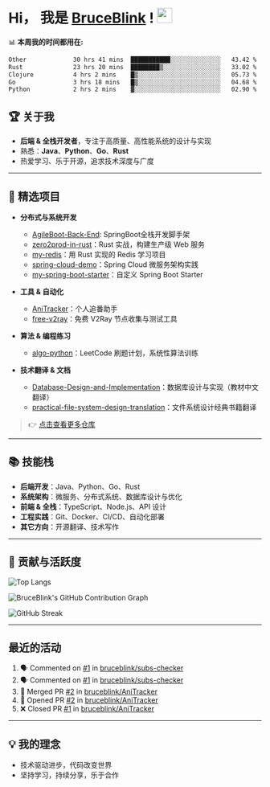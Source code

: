 # Hi， 我是 [BruceBlink]("https://github.com/bruceblink") ! <img src="https://media.giphy.com/media/hvRJCLFzcasrR4ia7z/giphy.gif" width="30">

📊 **本周我的时间都用在:**
<!--START_SECTION:waka-->

```txt
Other             30 hrs 41 mins  ███████████░░░░░░░░░░░░░░   43.42 %
Rust              23 hrs 20 mins  ████████▒░░░░░░░░░░░░░░░░   33.02 %
Clojure           4 hrs 2 mins    █▒░░░░░░░░░░░░░░░░░░░░░░░   05.73 %
Go                3 hrs 18 mins   █▒░░░░░░░░░░░░░░░░░░░░░░░   04.68 %
Python            2 hrs 2 mins    ▓░░░░░░░░░░░░░░░░░░░░░░░░   02.90 %
```

<!--END_SECTION:waka-->

## 🏆 关于我

- **后端 & 全栈开发者**，专注于高质量、高性能系统的设计与实现
- 熟悉：**Java**、**Python**、**Go**、**Rust**
- 热爱学习、乐于开源，追求技术深度与广度


---

## 🚀 精选项目

- **分布式与系统开发**
  - [AgileBoot-Back-End](https://github.com/bruceblink/AgileBoot-Back-End): SpringBoot全栈开发脚手架
  - [zero2prod-in-rust](https://github.com/bruceblink/zero2prod-in-rust)：Rust 实战，构建生产级 Web 服务
  - [my-redis](https://github.com/bruceblink/my-redis)：用 Rust 实现的 Redis 学习项目
  - [spring-cloud-demo](https://github.com/bruceblink/spring-cloud-demo)：Spring Cloud 微服务架构实践
  - [my-spring-boot-starter](https://github.com/bruceblink/my-spring-boot-starter)：自定义 Spring Boot Starter

- **工具 & 自动化**
  - [AniTracker](https://github.com/bruceblink/anitracker)：个人追番助手
  - [free-v2ray](https://github.com/bruceblink/free-v2ray)：免费 V2Ray 节点收集与测试工具

- **算法 & 编程练习**
  - [algo-python](https://github.com/bruceblink/algo-python)：LeetCode 刷题计划，系统性算法训练

- **技术翻译 & 文档**
  - [Database-Design-and-Implementation](https://github.com/bruceblink/Database-Design-and-Implementation)：数据库设计与实现（教材中文翻译）
  - [practical-file-system-design-translation](https://github.com/bruceblink/practical-file-system-design-translation)：文件系统设计经典书籍翻译

> 👉 [点击查看更多仓库](https://github.com/bruceblink?tab=repositories)

---

## 📚 技能栈

- **后端开发**：Java、Python、Go、Rust
- **系统架构**：微服务、分布式系统、数据库设计与优化
- **前端 & 全栈**：TypeScript、Node.js、API 设计
- **工程实践**：Git、Docker、CI/CD、自动化部署
- **其它方向**：开源翻译、技术写作

---

## 🎯 贡献与活跃度

<!-- 统计与活跃度展示 -->

<!-- ![BruceBlink's GitHub Stats](https://github-readme-stats.vercel.app/api?username=bruceblink&show_icons=true&theme=radical) -->

![Top Langs](https://github-readme-stats.vercel.app/api/top-langs/?username=bruceblink&layout=compact&theme=radical)

![BruceBlink's GitHub Contribution Graph](https://github-readme-activity-graph.vercel.app/graph?username=bruceblink&theme=radical)

![GitHub Streak](https://github-readme-streak-stats-nfv4.vercel.app?user=bruceblink&theme=dark&hide_border=true&border_radius=4.1&locale=zh_Hans)

---

## 最近的活动

<!--START_SECTION:activity-->
1. 🗣 Commented on [#1](https://github.com/bruceblink/subs-checker/issues/1) in [bruceblink/subs-checker](https://github.com/bruceblink/subs-checker)
2. 🗣 Commented on [#1](https://github.com/bruceblink/subs-checker/issues/1) in [bruceblink/subs-checker](https://github.com/bruceblink/subs-checker)
3. 🎉 Merged PR [#2](https://github.com/bruceblink/AniTracker/pull/2) in [bruceblink/AniTracker](https://github.com/bruceblink/AniTracker)
4. 💪 Opened PR [#2](https://github.com/bruceblink/AniTracker/pull/2) in [bruceblink/AniTracker](https://github.com/bruceblink/AniTracker)
5. ❌ Closed PR [#1](https://github.com/bruceblink/AniTracker/pull/1) in [bruceblink/AniTracker](https://github.com/bruceblink/AniTracker)
<!--END_SECTION:activity-->
---

## 💡 我的理念

- 技术驱动进步，代码改变世界
- 坚持学习，持续分享，乐于合作
